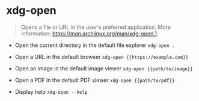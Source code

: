 # xdg-open
> Opens a file or URL in the user's preferred application.
> More information: <https://man.archlinux.org/man/xdg-open.1>.

- Open the current directory in the default file explorer
`xdg-open .`

- Open a URL in the default browser
`xdg-open {{https://example.com}}`

- Open an image in the default image viewer
`xdg-open {{path/to/image}}`

- Open a PDF in the default PDF viewer
`xdg-open {{path/to/pdf}}`

- Display help
`xdg-open --help`
